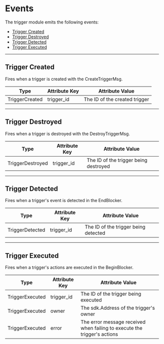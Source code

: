 <!--
order: 5
-->

# Events

The trigger module emits the following events:

<!-- TOC -->
  - [Trigger Created](#trigger-created)
  - [Trigger Destroyed](#trigger-destroyed)
  - [Trigger Detected](#trigger-detected)
  - [Trigger Executed](#trigger-executed)

---
## Trigger Created

Fires when a trigger is created with the CreateTriggerMsg.

| Type           | Attribute Key | Attribute Value               |
| -------------- | ------------- | ----------------------------- |
| TriggerCreated | trigger_id    | The ID of the created trigger |

---
## Trigger Destroyed

Fires when a trigger is destroyed with the DestroyTriggerMsg.

| Type             | Attribute Key | Attribute Value                       |
| ---------------- | ------------- | ------------------------------------- |
| TriggerDestroyed | trigger_id    | The ID of the trigger being destroyed |
---
## Trigger Detected

Fires when a trigger's event is detected in the EndBlocker.

| Type            | Attribute Key | Attribute Value                      |
| --------------- | ------------- | ------------------------------------ |
| TriggerDetected | trigger_id    | The ID of the trigger being detected |
---
## Trigger Executed

Fires when a trigger's actions are executed in the BeginBlocker.

| Type            | Attribute Key | Attribute Value                                                          |
| --------------- | ------------- | ------------------------------------------------------------------------ |
| TriggerExecuted | trigger_id    | The ID of the trigger being executed                                     |
| TriggerExecuted | owner         | The sdk.Address of the trigger's owner                                   |
| TriggerExecuted | error         | The error message received when failing to execute the trigger's actions |
